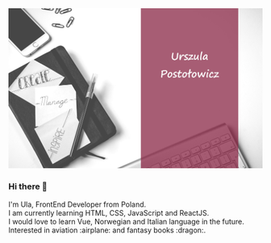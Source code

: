 <img src="https://github.com/um-postolowicz/um-postolowicz/blob/main/banner.jpg"/>

### Hi there 👋

<!--
**um-postolowicz/um-postolowicz** is a ✨ _special_ ✨ repository because its `README.md` (this file) appears on your GitHub profile.
--!>

I'm Ula, FrontEnd Developer from Poland.
<br/>
I am currently learning HTML, CSS, JavaScript and ReactJS.
<br/>
I would love to learn Vue, Norwegian and Italian language in the future.
<br/>
Interested in aviation :airplane: and fantasy books :dragon:.

